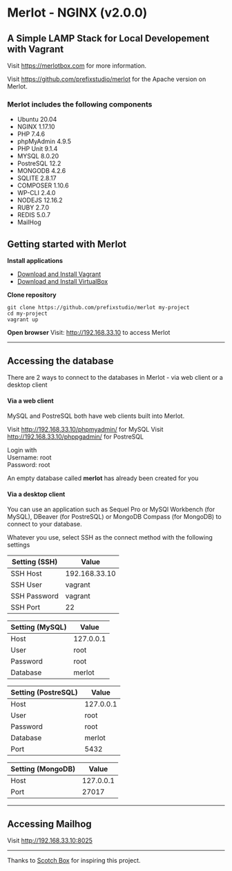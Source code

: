 
# Merlot - NGINX (v2.0.0)
## A Simple LAMP Stack for Local Developement with Vagrant

Visit https://merlotbox.com for more information.

Visit https://github.com/prefixstudio/merlot for the Apache version on Merlot.

### Merlot includes the following components

- Ubuntu 20.04
- NGINX 1.17.10
- PHP 7.4.6
- phpMyAdmin 4.9.5
- PHP Unit 9.1.4
- MYSQL 8.0.20
- PostreSQL 12.2
- MONGODB 4.2.6
- SQLITE 2.8.17
- COMPOSER 1.10.6
- WP-CLI 2.4.0
- NODEJS 12.16.2
- RUBY 2.7.0
- REDIS 5.0.7
- MailHog


## Getting started with Merlot
**Install applications**
- [Download and Install Vagrant](https://www.vagrantup.com/downloads.html)
- [Download and Install VirtualBox](https://www.virtualbox.org/wiki/Downloads)

**Clone repository**

`git clone https://github.com/prefixstudio/merlot my-project`  
`cd my-project`  
`vagrant up`

**Open browser**
Visit: http://192.168.33.10 to access Merlot

---------------

## Accessing the database
There are 2 ways to connect to the databases in Merlot - via  web client or a desktop client

#### Via a web client
MySQL and PostreSQL both have web clients built into Merlot.

Visit http://192.168.33.10/phpmyadmin/ for MySQL
Visit http://192.168.33.10/phppgadmin/ for PostreSQL

Login with  
Username: root  
Password: root

An empty database called **merlot** has already been created for you

#### Via a desktop client
You can use an application such as Sequel Pro or MySQl Workbench (for MySQL), DBeaver (for PostreSQL) or MongoDB Compass (for MongoDB) to connect to your database.

Whatever you use, select SSH as the connect method with the following settings

| Setting (SSH)      | Value |
| ---------------| ------------- |
| SSH Host       | 192.168.33.10 |  
| SSH User       | vagrant      |
| SSH Password   | vagrant      |
| SSH Port       | 22            |

| Setting (MySQL)      | Value |
| ---------------| ------------- |
| Host     | 127.0.0.1     |
| User     | root          |
| Password | root          |
| Database | merlot        |     

| Setting (PostreSQL)     | Value |
| ---------------| ------------- |
| Host     | 127.0.0.1     |
| User     | root          |
| Password | root          |
| Database | merlot        |
| Port  | 5432        |

| Setting (MongoDB)    | Value |
| ---------------| ------------- |
| Host     | 127.0.0.1     |
| Port     | 27017          |


---------------
## Accessing Mailhog
Visit http://192.168.33.10:8025

---------------

Thanks to [Scotch Box](https://github.com/scotch-io/scotch-box) for inspiring this project.
